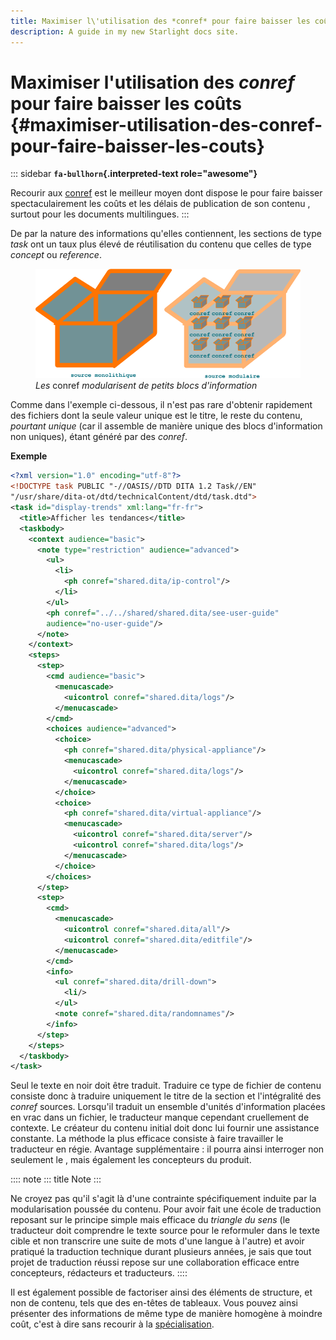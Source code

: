 ```yaml
---
title: Maximiser l\'utilisation des *conref* pour faire baisser les coûts {#maximiser-utilisation-des-conref-pour-faire-baisser-les-couts}
description: A guide in my new Starlight docs site.
---
```

# Maximiser l\'utilisation des *conref* pour faire baisser les coûts {#maximiser-utilisation-des-conref-pour-faire-baisser-les-couts}

::: sidebar
**`fa-bullhorn`{.interpreted-text role="awesome"}**

Recourir aux [conref]() est le meilleur moyen dont dispose le pour faire
baisser spectaculairement les coûts et les délais de publication de son
contenu , surtout pour les documents multilingues.
:::

De par la nature des informations qu\'elles contiennent, les sections de
type *task* ont un taux plus élevé de réutilisation du contenu que
celles de type *concept* ou *reference*.

<figure>
<img src="graphics/maximiser-conref.svg"
alt="graphics/maximiser-conref.svg" />
<figcaption><em>Les</em> conref <em>modularisent de petits blocs
d'information</em></figcaption>
</figure>

Comme dans l\'exemple ci-dessous, il n\'est pas rare d\'obtenir
rapidement des fichiers dont la seule valeur unique est le titre, le
reste du contenu, *pourtant unique* (car il assemble de manière unique
des blocs d\'information non uniques), étant généré par des *conref*.

**Exemple**

``` xml
<?xml version="1.0" encoding="utf-8"?>
<!DOCTYPE task PUBLIC "-//OASIS//DTD DITA 1.2 Task//EN"
"/usr/share/dita-ot/dtd/technicalContent/dtd/task.dtd">
<task id="display-trends" xml:lang="fr-fr">
  <title>Afficher les tendances</title>
  <taskbody>
    <context audience="basic">
      <note type="restriction" audience="advanced">
        <ul>
          <li>
            <ph conref="shared.dita/ip-control"/>
          </li>
        </ul>
        <ph conref="../../shared/shared.dita/see-user-guide"
        audience="no-user-guide"/>
      </note>
    </context>
    <steps>
      <step>
        <cmd audience="basic">
          <menucascade>
            <uicontrol conref="shared.dita/logs"/>
          </menucascade>
        </cmd>
        <choices audience="advanced">
          <choice>
            <ph conref="shared.dita/physical-appliance"/>
            <menucascade>
              <uicontrol conref="shared.dita/logs"/>
            </menucascade>
          </choice>
          <choice>
            <ph conref="shared.dita/virtual-appliance"/>
            <menucascade>
              <uicontrol conref="shared.dita/server"/>
              <uicontrol conref="shared.dita/logs"/>
            </menucascade>
          </choice>
        </choices>
      </step>
      <step>
        <cmd>
          <menucascade>
            <uicontrol conref="shared.dita/all"/>
            <uicontrol conref="shared.dita/editfile"/>
          </menucascade>
        </cmd>
        <info>
          <ul conref="shared.dita/drill-down">
            <li/>
          </ul>
          <note conref="shared.dita/randomnames"/>
        </info>
      </step>
    </steps>
  </taskbody>
</task>
```

Seul le texte en noir doit être traduit. Traduire ce type de fichier de
contenu consiste donc à traduire uniquement le titre de la section et
l\'intégralité des *conref* sources. Lorsqu\'il traduit un ensemble
d\'unités d\'information placées en vrac dans un fichier, le traducteur
manque cependant cruellement de contexte. Le créateur du contenu initial
doit donc lui fournir une assistance constante. La méthode la plus
efficace consiste à faire travailler le traducteur en régie. Avantage
supplémentaire : il pourra ainsi interroger non seulement le , mais
également les concepteurs du produit.

:::: note
::: title
Note
:::

Ne croyez pas qu\'il s\'agit là d\'une contrainte spécifiquement induite
par la modularisation poussée du contenu. Pour avoir fait une école de
traduction reposant sur le principe simple mais efficace du *triangle du
sens* (le traducteur doit comprendre le texte source pour le reformuler
dans le texte cible et non transcrire une suite de mots d\'une langue à
l\'autre) et avoir pratiqué la traduction technique durant plusieurs
années, je sais que tout projet de traduction réussi repose sur une
collaboration efficace entre concepteurs, rédacteurs et traducteurs.
::::

Il est également possible de factoriser ainsi des éléments de structure,
et non de contenu, tels que des en-têtes de tableaux. Vous pouvez ainsi
présenter des informations de même type de manière homogène à moindre
coût, c\'est à dire sans recourir à la [spécialisation]().
